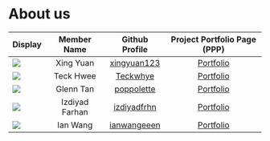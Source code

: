 # About us

Display | Member Name | Github Profile | Project Portfolio Page (PPP)
--------|:----:|:--------------:|:---------:
![](https://via.placeholder.com/100.png?text=Photo) | Xing Yuan | [xingyuan123](https://github.com/xingyuan123) | [Portfolio](https://ay2122s1-cs2113t-f12-4.github.io/tp/team/xingyuan123.html)
![](https://via.placeholder.com/100.png?text=Photo) | Teck Hwee | [Teckwhye](https://github.com/Teckwhye) | [Portfolio](https://ay2122s1-cs2113t-f12-4.github.io/tp/team/teckwhye.html)
![](https://via.placeholder.com/100.png?text=Photo) | Glenn Tan | [poppolette](https://github.com/poppolette) | [Portfolio](https://ay2122s1-cs2113t-f12-4.github.io/tp/team/poppolette.html)
![](https://via.placeholder.com/100.png?text=Photo) | Izdiyad Farhan | [izdiyadfrhn](https://github.com/izdiyadfrhn) | [Portfolio](https://ay2122s1-cs2113t-f12-4.github.io/tp/team/izdiyadfrhn.html)
![](https://via.placeholder.com/100.png?text=Photo) | Ian Wang | [ianwangeeen](https://github.com/ianwangeeen) | [Portfolio](https://ay2122s1-cs2113t-f12-4.github.io/tp/team/ianwangeeen.html)
